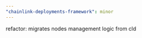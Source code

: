 ```yaml
---
"chainlink-deployments-framework": minor
---
```


refactor: migrates nodes management logic from cld
